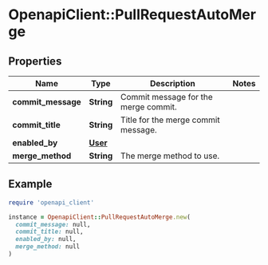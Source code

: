 # OpenapiClient::PullRequestAutoMerge

## Properties

| Name | Type | Description | Notes |
| ---- | ---- | ----------- | ----- |
| **commit_message** | **String** | Commit message for the merge commit. |  |
| **commit_title** | **String** | Title for the merge commit message. |  |
| **enabled_by** | [**User**](User.md) |  |  |
| **merge_method** | **String** | The merge method to use. |  |

## Example

```ruby
require 'openapi_client'

instance = OpenapiClient::PullRequestAutoMerge.new(
  commit_message: null,
  commit_title: null,
  enabled_by: null,
  merge_method: null
)
```

